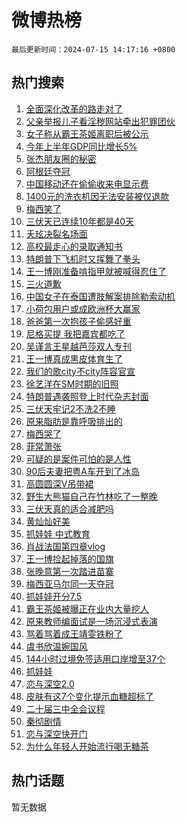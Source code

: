 # 微博热榜

`最后更新时间：2024-07-15 14:17:16 +0800`

## 热门搜索

1. [全面深化改革的路走对了](https://m.weibo.cn/search?containerid=100103type%3D1%26t%3D10%26q%3D%23%E5%85%A8%E9%9D%A2%E6%B7%B1%E5%8C%96%E6%94%B9%E9%9D%A9%E7%9A%84%E8%B7%AF%E8%B5%B0%E5%AF%B9%E4%BA%86%23&stream_entry_id=51&isnewpage=1&extparam=seat%3D1%26filter_type%3Drealtimehot%26stream_entry_id%3D51%26c_type%3D51%26cate%3D10103%26q%3D%2523%25E5%2585%25A8%25E9%259D%25A2%25E6%25B7%25B1%25E5%258C%2596%25E6%2594%25B9%25E9%259D%25A9%25E7%259A%2584%25E8%25B7%25AF%25E8%25B5%25B0%25E5%25AF%25B9%25E4%25BA%2586%2523%26pos%3D0%26dgr%3D0%26display_time%3D1721024234%26pre_seqid%3D172102423486999457195)
1. [父亲举报儿子看淫秽网站牵出犯罪团伙](https://m.weibo.cn/search?containerid=100103type%3D1%26t%3D10%26q%3D%23%E7%88%B6%E4%BA%B2%E4%B8%BE%E6%8A%A5%E5%84%BF%E5%AD%90%E7%9C%8B%E6%B7%AB%E7%A7%BD%E7%BD%91%E7%AB%99%E7%89%B5%E5%87%BA%E7%8A%AF%E7%BD%AA%E5%9B%A2%E4%BC%99%23&stream_entry_id=31&isnewpage=1&extparam=seat%3D1%26band_rank%3D1%26stream_entry_id%3D31%26flag%3D1%26cate%3D5001%26filter_type%3Drealtimehot%26pos%3D0%26c_type%3D31%26lcate%3D5001%26realpos%3D1%26q%3D%2523%25E7%2588%25B6%25E4%25BA%25B2%25E4%25B8%25BE%25E6%258A%25A5%25E5%2584%25BF%25E5%25AD%2590%25E7%259C%258B%25E6%25B7%25AB%25E7%25A7%25BD%25E7%25BD%2591%25E7%25AB%2599%25E7%2589%25B5%25E5%2587%25BA%25E7%258A%25AF%25E7%25BD%25AA%25E5%259B%25A2%25E4%25BC%2599%2523%26dgr%3D0%26display_time%3D1721024234%26pre_seqid%3D172102423486999457195)
1. [女子称从霸王茶姬离职后被公示](https://m.weibo.cn/search?containerid=100103type%3D1%26t%3D10%26q%3D%23%E5%A5%B3%E5%AD%90%E7%A7%B0%E4%BB%8E%E9%9C%B8%E7%8E%8B%E8%8C%B6%E5%A7%AC%E7%A6%BB%E8%81%8C%E5%90%8E%E8%A2%AB%E5%85%AC%E7%A4%BA%23&stream_entry_id=31&isnewpage=1&extparam=seat%3D1%26band_rank%3D2%26stream_entry_id%3D31%26flag%3D1%26cate%3D5001%26filter_type%3Drealtimehot%26pos%3D1%26c_type%3D31%26lcate%3D5001%26realpos%3D2%26q%3D%2523%25E5%25A5%25B3%25E5%25AD%2590%25E7%25A7%25B0%25E4%25BB%258E%25E9%259C%25B8%25E7%258E%258B%25E8%258C%25B6%25E5%25A7%25AC%25E7%25A6%25BB%25E8%2581%258C%25E5%2590%258E%25E8%25A2%25AB%25E5%2585%25AC%25E7%25A4%25BA%2523%26dgr%3D0%26display_time%3D1721024234%26pre_seqid%3D172102423486999457195)
1. [今年上半年GDP同比增长5%](https://m.weibo.cn/search?containerid=100103type%3D1%26t%3D10%26q%3D%23%E4%BB%8A%E5%B9%B4%E4%B8%8A%E5%8D%8A%E5%B9%B4GDP%E5%90%8C%E6%AF%94%E5%A2%9E%E9%95%BF5%25%23&stream_entry_id=31&isnewpage=1&extparam=seat%3D1%26band_rank%3D3%26stream_entry_id%3D31%26flag%3D0%26cate%3D5001%26filter_type%3Drealtimehot%26pos%3D2%26c_type%3D31%26lcate%3D5001%26realpos%3D3%26q%3D%2523%25E4%25BB%258A%25E5%25B9%25B4%25E4%25B8%258A%25E5%258D%258A%25E5%25B9%25B4GDP%25E5%2590%258C%25E6%25AF%2594%25E5%25A2%259E%25E9%2595%25BF5%2525%2523%26dgr%3D0%26display_time%3D1721024234%26pre_seqid%3D172102423486999457195)
1. [张杰朋友圈的秘密](https://m.weibo.cn/search?containerid=100103type%3D1%26t%3D10%26q%3D%23%E5%BC%A0%E6%9D%B0%E6%9C%8B%E5%8F%8B%E5%9C%88%E7%9A%84%E7%A7%98%E5%AF%86%23&stream_entry_id=31&isnewpage=1&extparam=seat%3D1%26band_rank%3D4%26adid%3D245870%26stream_entry_id%3D31%26is_ad_pos%3D1%26topic_ad%3D1%26filter_type%3Drealtimehot%26q%3D%2523%25E5%25BC%25A0%25E6%259D%25B0%25E6%259C%258B%25E5%258F%258B%25E5%259C%2588%25E7%259A%2584%25E7%25A7%2598%25E5%25AF%2586%2523%26c_type%3D31%26lcate%3D5001%26pos%3D3%26cate%3D5001%26dgr%3D0%26display_time%3D1721024234%26pre_seqid%3D172102423486999457195)
1. [阿根廷夺冠](https://m.weibo.cn/search?containerid=100103type%3D1%26t%3D10%26q%3D%E9%98%BF%E6%A0%B9%E5%BB%B7%E5%A4%BA%E5%86%A0&stream_entry_id=31&isnewpage=1&extparam=seat%3D1%26band_rank%3D4%26stream_entry_id%3D31%26flag%3D16%26cate%3D5001%26filter_type%3Drealtimehot%26pos%3D4%26c_type%3D31%26lcate%3D5001%26realpos%3D4%26q%3D%25E9%2598%25BF%25E6%25A0%25B9%25E5%25BB%25B7%25E5%25A4%25BA%25E5%2586%25A0%26dgr%3D0%26display_time%3D1721024234%26pre_seqid%3D172102423486999457195)
1. [中国移动还在偷偷收来电显示费](https://m.weibo.cn/search?containerid=100103type%3D1%26t%3D10%26q%3D%23%E4%B8%AD%E5%9B%BD%E7%A7%BB%E5%8A%A8%E8%BF%98%E5%9C%A8%E5%81%B7%E5%81%B7%E6%94%B6%E6%9D%A5%E7%94%B5%E6%98%BE%E7%A4%BA%E8%B4%B9%23&stream_entry_id=31&isnewpage=1&extparam=seat%3D1%26band_rank%3D5%26stream_entry_id%3D31%26flag%3D1%26cate%3D5001%26filter_type%3Drealtimehot%26pos%3D5%26c_type%3D31%26lcate%3D5001%26realpos%3D5%26q%3D%2523%25E4%25B8%25AD%25E5%259B%25BD%25E7%25A7%25BB%25E5%258A%25A8%25E8%25BF%2598%25E5%259C%25A8%25E5%2581%25B7%25E5%2581%25B7%25E6%2594%25B6%25E6%259D%25A5%25E7%2594%25B5%25E6%2598%25BE%25E7%25A4%25BA%25E8%25B4%25B9%2523%26dgr%3D0%26display_time%3D1721024234%26pre_seqid%3D172102423486999457195)
1. [1400元的洗衣机因无法安装被仅退款](https://m.weibo.cn/search?containerid=100103type%3D1%26t%3D10%26q%3D%231400%E5%85%83%E7%9A%84%E6%B4%97%E8%A1%A3%E6%9C%BA%E5%9B%A0%E6%97%A0%E6%B3%95%E5%AE%89%E8%A3%85%E8%A2%AB%E4%BB%85%E9%80%80%E6%AC%BE%23&stream_entry_id=31&isnewpage=1&extparam=seat%3D1%26band_rank%3D6%26stream_entry_id%3D31%26flag%3D2%26cate%3D5001%26filter_type%3Drealtimehot%26pos%3D6%26c_type%3D31%26lcate%3D5001%26realpos%3D6%26q%3D%25231400%25E5%2585%2583%25E7%259A%2584%25E6%25B4%2597%25E8%25A1%25A3%25E6%259C%25BA%25E5%259B%25A0%25E6%2597%25A0%25E6%25B3%2595%25E5%25AE%2589%25E8%25A3%2585%25E8%25A2%25AB%25E4%25BB%2585%25E9%2580%2580%25E6%25AC%25BE%2523%26dgr%3D0%26display_time%3D1721024234%26pre_seqid%3D172102423486999457195)
1. [梅西笑了](https://m.weibo.cn/search?containerid=100103type%3D1%26t%3D10%26q%3D%23%E6%A2%85%E8%A5%BF%E7%AC%91%E4%BA%86%23&stream_entry_id=31&isnewpage=1&extparam=seat%3D1%26band_rank%3D7%26stream_entry_id%3D31%26flag%3D0%26cate%3D5001%26filter_type%3Drealtimehot%26pos%3D7%26c_type%3D31%26lcate%3D5001%26realpos%3D7%26q%3D%2523%25E6%25A2%2585%25E8%25A5%25BF%25E7%25AC%2591%25E4%25BA%2586%2523%26dgr%3D0%26display_time%3D1721024234%26pre_seqid%3D172102423486999457195)
1. [三伏天已连续10年都是40天](https://m.weibo.cn/search?containerid=100103type%3D1%26t%3D10%26q%3D%23%E4%B8%89%E4%BC%8F%E5%A4%A9%E5%B7%B2%E8%BF%9E%E7%BB%AD10%E5%B9%B4%E9%83%BD%E6%98%AF40%E5%A4%A9%23&stream_entry_id=31&isnewpage=1&extparam=seat%3D1%26band_rank%3D8%26stream_entry_id%3D31%26flag%3D0%26cate%3D5001%26filter_type%3Drealtimehot%26pos%3D8%26c_type%3D31%26lcate%3D5001%26realpos%3D8%26q%3D%2523%25E4%25B8%2589%25E4%25BC%258F%25E5%25A4%25A9%25E5%25B7%25B2%25E8%25BF%259E%25E7%25BB%25AD10%25E5%25B9%25B4%25E9%2583%25BD%25E6%2598%25AF40%25E5%25A4%25A9%2523%26dgr%3D0%26display_time%3D1721024234%26pre_seqid%3D172102423486999457195)
1. [夭玹决裂名场面](https://m.weibo.cn/search?containerid=100103type%3D1%26t%3D10%26q%3D%23%E5%A4%AD%E7%8E%B9%E5%86%B3%E8%A3%82%E5%90%8D%E5%9C%BA%E9%9D%A2%23&stream_entry_id=31&isnewpage=1&extparam=seat%3D1%26band_rank%3D9%26stream_entry_id%3D31%26flag%3D1%26cate%3D5001%26filter_type%3Drealtimehot%26pos%3D9%26c_type%3D31%26lcate%3D5001%26realpos%3D9%26q%3D%2523%25E5%25A4%25AD%25E7%258E%25B9%25E5%2586%25B3%25E8%25A3%2582%25E5%2590%258D%25E5%259C%25BA%25E9%259D%25A2%2523%26dgr%3D0%26display_time%3D1721024234%26pre_seqid%3D172102423486999457195)
1. [高校最走心的录取通知书](https://m.weibo.cn/search?containerid=100103type%3D1%26t%3D10%26q%3D%23%E9%AB%98%E6%A0%A1%E6%9C%80%E8%B5%B0%E5%BF%83%E7%9A%84%E5%BD%95%E5%8F%96%E9%80%9A%E7%9F%A5%E4%B9%A6%23&stream_entry_id=31&isnewpage=1&extparam=seat%3D1%26band_rank%3D10%26stream_entry_id%3D31%26flag%3D32768%26cate%3D5001%26filter_type%3Drealtimehot%26pos%3D10%26c_type%3D31%26lcate%3D5001%26realpos%3D10%26q%3D%2523%25E9%25AB%2598%25E6%25A0%25A1%25E6%259C%2580%25E8%25B5%25B0%25E5%25BF%2583%25E7%259A%2584%25E5%25BD%2595%25E5%258F%2596%25E9%2580%259A%25E7%259F%25A5%25E4%25B9%25A6%2523%26dgr%3D0%26display_time%3D1721024234%26pre_seqid%3D172102423486999457195)
1. [特朗普下飞机时又挥舞了拳头](https://m.weibo.cn/search?containerid=100103type%3D1%26t%3D10%26q%3D%23%E7%89%B9%E6%9C%97%E6%99%AE%E4%B8%8B%E9%A3%9E%E6%9C%BA%E6%97%B6%E5%8F%88%E6%8C%A5%E8%88%9E%E4%BA%86%E6%8B%B3%E5%A4%B4%23&stream_entry_id=31&isnewpage=1&extparam=seat%3D1%26band_rank%3D11%26stream_entry_id%3D31%26flag%3D0%26cate%3D5001%26filter_type%3Drealtimehot%26pos%3D11%26c_type%3D31%26lcate%3D5001%26realpos%3D11%26q%3D%2523%25E7%2589%25B9%25E6%259C%2597%25E6%2599%25AE%25E4%25B8%258B%25E9%25A3%259E%25E6%259C%25BA%25E6%2597%25B6%25E5%258F%2588%25E6%258C%25A5%25E8%2588%259E%25E4%25BA%2586%25E6%258B%25B3%25E5%25A4%25B4%2523%26dgr%3D0%26display_time%3D1721024234%26pre_seqid%3D172102423486999457195)
1. [王一博刚准备啃指甲就被喊得忍住了](https://m.weibo.cn/search?containerid=100103type%3D1%26t%3D10%26q%3D%23%E7%8E%8B%E4%B8%80%E5%8D%9A%E5%88%9A%E5%87%86%E5%A4%87%E5%95%83%E6%8C%87%E7%94%B2%E5%B0%B1%E8%A2%AB%E5%96%8A%E5%BE%97%E5%BF%8D%E4%BD%8F%E4%BA%86%23&stream_entry_id=31&isnewpage=1&extparam=seat%3D1%26band_rank%3D12%26stream_entry_id%3D31%26flag%3D1%26cate%3D5001%26filter_type%3Drealtimehot%26pos%3D12%26c_type%3D31%26lcate%3D5001%26realpos%3D12%26q%3D%2523%25E7%258E%258B%25E4%25B8%2580%25E5%258D%259A%25E5%2588%259A%25E5%2587%2586%25E5%25A4%2587%25E5%2595%2583%25E6%258C%2587%25E7%2594%25B2%25E5%25B0%25B1%25E8%25A2%25AB%25E5%2596%258A%25E5%25BE%2597%25E5%25BF%258D%25E4%25BD%258F%25E4%25BA%2586%2523%26dgr%3D0%26display_time%3D1721024234%26pre_seqid%3D172102423486999457195)
1. [三火道歉](https://m.weibo.cn/search?containerid=100103type%3D1%26t%3D10%26q%3D%23%E4%B8%89%E7%81%AB%E9%81%93%E6%AD%89%23&stream_entry_id=31&isnewpage=1&extparam=seat%3D1%26band_rank%3D13%26stream_entry_id%3D31%26flag%3D1%26cate%3D5001%26filter_type%3Drealtimehot%26pos%3D13%26c_type%3D31%26lcate%3D5001%26realpos%3D13%26q%3D%2523%25E4%25B8%2589%25E7%2581%25AB%25E9%2581%2593%25E6%25AD%2589%2523%26dgr%3D0%26display_time%3D1721024234%26pre_seqid%3D172102423486999457195)
1. [中国女子在泰国遭肢解案排除勒索动机](https://m.weibo.cn/search?containerid=100103type%3D1%26t%3D10%26q%3D%23%E4%B8%AD%E5%9B%BD%E5%A5%B3%E5%AD%90%E5%9C%A8%E6%B3%B0%E5%9B%BD%E9%81%AD%E8%82%A2%E8%A7%A3%E6%A1%88%E6%8E%92%E9%99%A4%E5%8B%92%E7%B4%A2%E5%8A%A8%E6%9C%BA%23&stream_entry_id=31&isnewpage=1&extparam=seat%3D1%26band_rank%3D14%26stream_entry_id%3D31%26flag%3D1%26cate%3D5001%26filter_type%3Drealtimehot%26pos%3D14%26c_type%3D31%26lcate%3D5001%26realpos%3D14%26q%3D%2523%25E4%25B8%25AD%25E5%259B%25BD%25E5%25A5%25B3%25E5%25AD%2590%25E5%259C%25A8%25E6%25B3%25B0%25E5%259B%25BD%25E9%2581%25AD%25E8%2582%25A2%25E8%25A7%25A3%25E6%25A1%2588%25E6%258E%2592%25E9%2599%25A4%25E5%258B%2592%25E7%25B4%25A2%25E5%258A%25A8%25E6%259C%25BA%2523%26dgr%3D0%26display_time%3D1721024234%26pre_seqid%3D172102423486999457195)
1. [小荷包用户或成欧洲杯大赢家](https://m.weibo.cn/search?containerid=100103type%3D1%26t%3D10%26q%3D%23%E5%B0%8F%E8%8D%B7%E5%8C%85%E7%94%A8%E6%88%B7%E6%88%96%E6%88%90%E6%AC%A7%E6%B4%B2%E6%9D%AF%E5%A4%A7%E8%B5%A2%E5%AE%B6%23&stream_entry_id=31&isnewpage=1&extparam=seat%3D1%26band_rank%3D15%26adid%3D246037%26stream_entry_id%3D31%26flag%3D0%26filter_type%3Drealtimehot%26lcate%3D5001%26pos%3D15%26c_type%3D31%26q%3D%2523%25E5%25B0%258F%25E8%258D%25B7%25E5%258C%2585%25E7%2594%25A8%25E6%2588%25B7%25E6%2588%2596%25E6%2588%2590%25E6%25AC%25A7%25E6%25B4%25B2%25E6%259D%25AF%25E5%25A4%25A7%25E8%25B5%25A2%25E5%25AE%25B6%2523%26realpos%3D15%26cate%3D5001%26dgr%3D0%26display_time%3D1721024234%26pre_seqid%3D172102423486999457195)
1. [爸爸第一次抱孩子偷感好重](https://m.weibo.cn/search?containerid=100103type%3D1%26t%3D10%26q%3D%23%E7%88%B8%E7%88%B8%E7%AC%AC%E4%B8%80%E6%AC%A1%E6%8A%B1%E5%AD%A9%E5%AD%90%E5%81%B7%E6%84%9F%E5%A5%BD%E9%87%8D%23&stream_entry_id=31&isnewpage=1&extparam=seat%3D1%26band_rank%3D16%26stream_entry_id%3D31%26flag%3D1%26cate%3D5001%26filter_type%3Drealtimehot%26pos%3D16%26c_type%3D31%26lcate%3D5001%26realpos%3D16%26q%3D%2523%25E7%2588%25B8%25E7%2588%25B8%25E7%25AC%25AC%25E4%25B8%2580%25E6%25AC%25A1%25E6%258A%25B1%25E5%25AD%25A9%25E5%25AD%2590%25E5%2581%25B7%25E6%2584%259F%25E5%25A5%25BD%25E9%2587%258D%2523%26dgr%3D0%26display_time%3D1721024234%26pre_seqid%3D172102423486999457195)
1. [尼格买提 我把嘉宾都吃了](https://m.weibo.cn/search?containerid=100103type%3D1%26t%3D10%26q%3D%E5%B0%BC%E6%A0%BC%E4%B9%B0%E6%8F%90+%E6%88%91%E6%8A%8A%E5%98%89%E5%AE%BE%E9%83%BD%E5%90%83%E4%BA%86&stream_entry_id=31&isnewpage=1&extparam=seat%3D1%26band_rank%3D17%26stream_entry_id%3D31%26flag%3D1%26cate%3D5001%26filter_type%3Drealtimehot%26pos%3D17%26c_type%3D31%26lcate%3D5001%26realpos%3D17%26q%3D%25E5%25B0%25BC%25E6%25A0%25BC%25E4%25B9%25B0%25E6%258F%2590%2520%25E6%2588%2591%25E6%258A%258A%25E5%2598%2589%25E5%25AE%25BE%25E9%2583%25BD%25E5%2590%2583%25E4%25BA%2586%26dgr%3D0%26display_time%3D1721024234%26pre_seqid%3D172102423486999457195)
1. [吴谨言王星越芭莎双人专刊](https://m.weibo.cn/search?containerid=100103type%3D1%26t%3D10%26q%3D%E5%90%B4%E8%B0%A8%E8%A8%80%E7%8E%8B%E6%98%9F%E8%B6%8A%E8%8A%AD%E8%8E%8E%E5%8F%8C%E4%BA%BA%E4%B8%93%E5%88%8A&stream_entry_id=31&isnewpage=1&extparam=seat%3D1%26band_rank%3D18%26stream_entry_id%3D31%26flag%3D0%26cate%3D5001%26filter_type%3Drealtimehot%26pos%3D18%26c_type%3D31%26lcate%3D5001%26realpos%3D18%26q%3D%25E5%2590%25B4%25E8%25B0%25A8%25E8%25A8%2580%25E7%258E%258B%25E6%2598%259F%25E8%25B6%258A%25E8%258A%25AD%25E8%258E%258E%25E5%258F%258C%25E4%25BA%25BA%25E4%25B8%2593%25E5%2588%258A%26dgr%3D0%26display_time%3D1721024234%26pre_seqid%3D172102423486999457195)
1. [王一博真成黑皮体育生了](https://m.weibo.cn/search?containerid=100103type%3D1%26t%3D10%26q%3D%23%E7%8E%8B%E4%B8%80%E5%8D%9A%E7%9C%9F%E6%88%90%E9%BB%91%E7%9A%AE%E4%BD%93%E8%82%B2%E7%94%9F%E4%BA%86%23&stream_entry_id=31&isnewpage=1&extparam=seat%3D1%26band_rank%3D19%26stream_entry_id%3D31%26flag%3D0%26cate%3D5001%26filter_type%3Drealtimehot%26pos%3D19%26c_type%3D31%26lcate%3D5001%26realpos%3D19%26q%3D%2523%25E7%258E%258B%25E4%25B8%2580%25E5%258D%259A%25E7%259C%259F%25E6%2588%2590%25E9%25BB%2591%25E7%259A%25AE%25E4%25BD%2593%25E8%2582%25B2%25E7%2594%259F%25E4%25BA%2586%2523%26dgr%3D0%26display_time%3D1721024234%26pre_seqid%3D172102423486999457195)
1. [我们的歌city不city阵容官宣](https://m.weibo.cn/search?containerid=100103type%3D1%26t%3D10%26q%3D%23%E6%88%91%E4%BB%AC%E7%9A%84%E6%AD%8Ccity%E4%B8%8Dcity%E9%98%B5%E5%AE%B9%E5%AE%98%E5%AE%A3%23&stream_entry_id=31&isnewpage=1&extparam=seat%3D1%26band_rank%3D20%26stream_entry_id%3D31%26flag%3D1%26cate%3D5001%26filter_type%3Drealtimehot%26pos%3D20%26c_type%3D31%26lcate%3D5001%26realpos%3D20%26q%3D%2523%25E6%2588%2591%25E4%25BB%25AC%25E7%259A%2584%25E6%25AD%258Ccity%25E4%25B8%258Dcity%25E9%2598%25B5%25E5%25AE%25B9%25E5%25AE%2598%25E5%25AE%25A3%2523%26dgr%3D0%26display_time%3D1721024234%26pre_seqid%3D172102423486999457195)
1. [徐艺洋在SM时期的旧照](https://m.weibo.cn/search?containerid=100103type%3D1%26t%3D10%26q%3D%23%E5%BE%90%E8%89%BA%E6%B4%8B%E5%9C%A8SM%E6%97%B6%E6%9C%9F%E7%9A%84%E6%97%A7%E7%85%A7%23&stream_entry_id=31&isnewpage=1&extparam=seat%3D1%26band_rank%3D21%26stream_entry_id%3D31%26flag%3D2%26cate%3D5001%26filter_type%3Drealtimehot%26pos%3D21%26c_type%3D31%26lcate%3D5001%26realpos%3D21%26q%3D%2523%25E5%25BE%2590%25E8%2589%25BA%25E6%25B4%258B%25E5%259C%25A8SM%25E6%2597%25B6%25E6%259C%259F%25E7%259A%2584%25E6%2597%25A7%25E7%2585%25A7%2523%26dgr%3D0%26display_time%3D1721024234%26pre_seqid%3D172102423486999457195)
1. [特朗普遇袭照登上时代杂志封面](https://m.weibo.cn/search?containerid=100103type%3D1%26t%3D10%26q%3D%23%E7%89%B9%E6%9C%97%E6%99%AE%E9%81%87%E8%A2%AD%E7%85%A7%E7%99%BB%E4%B8%8A%E6%97%B6%E4%BB%A3%E6%9D%82%E5%BF%97%E5%B0%81%E9%9D%A2%23&stream_entry_id=31&isnewpage=1&extparam=seat%3D1%26band_rank%3D22%26stream_entry_id%3D31%26flag%3D2%26cate%3D5001%26filter_type%3Drealtimehot%26pos%3D22%26c_type%3D31%26lcate%3D5001%26realpos%3D22%26q%3D%2523%25E7%2589%25B9%25E6%259C%2597%25E6%2599%25AE%25E9%2581%2587%25E8%25A2%25AD%25E7%2585%25A7%25E7%2599%25BB%25E4%25B8%258A%25E6%2597%25B6%25E4%25BB%25A3%25E6%259D%2582%25E5%25BF%2597%25E5%25B0%2581%25E9%259D%25A2%2523%26dgr%3D0%26display_time%3D1721024234%26pre_seqid%3D172102423486999457195)
1. [三伏天牢记2不洗2不睡](https://m.weibo.cn/search?containerid=100103type%3D1%26t%3D10%26q%3D%23%E4%B8%89%E4%BC%8F%E5%A4%A9%E7%89%A2%E8%AE%B02%E4%B8%8D%E6%B4%972%E4%B8%8D%E7%9D%A1%23&stream_entry_id=31&isnewpage=1&extparam=seat%3D1%26band_rank%3D23%26stream_entry_id%3D31%26flag%3D1%26cate%3D5001%26filter_type%3Drealtimehot%26pos%3D23%26c_type%3D31%26lcate%3D5001%26realpos%3D23%26q%3D%2523%25E4%25B8%2589%25E4%25BC%258F%25E5%25A4%25A9%25E7%2589%25A2%25E8%25AE%25B02%25E4%25B8%258D%25E6%25B4%25972%25E4%25B8%258D%25E7%259D%25A1%2523%26dgr%3D0%26display_time%3D1721024234%26pre_seqid%3D172102423486999457195)
1. [原来脂肪是靠呼吸排出的](https://m.weibo.cn/search?containerid=100103type%3D1%26t%3D10%26q%3D%23%E5%8E%9F%E6%9D%A5%E8%84%82%E8%82%AA%E6%98%AF%E9%9D%A0%E5%91%BC%E5%90%B8%E6%8E%92%E5%87%BA%E7%9A%84%23&stream_entry_id=31&isnewpage=1&extparam=seat%3D1%26band_rank%3D24%26stream_entry_id%3D31%26flag%3D1%26cate%3D5001%26filter_type%3Drealtimehot%26pos%3D24%26c_type%3D31%26lcate%3D5001%26realpos%3D24%26q%3D%2523%25E5%258E%259F%25E6%259D%25A5%25E8%2584%2582%25E8%2582%25AA%25E6%2598%25AF%25E9%259D%25A0%25E5%2591%25BC%25E5%2590%25B8%25E6%258E%2592%25E5%2587%25BA%25E7%259A%2584%2523%26dgr%3D0%26display_time%3D1721024234%26pre_seqid%3D172102423486999457195)
1. [梅西哭了](https://m.weibo.cn/search?containerid=100103type%3D1%26t%3D10%26q%3D%E6%A2%85%E8%A5%BF%E5%93%AD%E4%BA%86&stream_entry_id=31&isnewpage=1&extparam=seat%3D1%26band_rank%3D25%26stream_entry_id%3D31%26flag%3D0%26cate%3D5001%26filter_type%3Drealtimehot%26pos%3D25%26c_type%3D31%26lcate%3D5001%26realpos%3D25%26q%3D%25E6%25A2%2585%25E8%25A5%25BF%25E5%2593%25AD%25E4%25BA%2586%26dgr%3D0%26display_time%3D1721024234%26pre_seqid%3D172102423486999457195)
1. [菲常萧张](https://m.weibo.cn/search?containerid=100103type%3D1%26t%3D10%26q%3D%23%E8%8F%B2%E5%B8%B8%E8%90%A7%E5%BC%A0%23&stream_entry_id=31&isnewpage=1&extparam=seat%3D1%26band_rank%3D26%26stream_entry_id%3D31%26flag%3D1%26cate%3D5001%26filter_type%3Drealtimehot%26pos%3D26%26c_type%3D31%26lcate%3D5001%26realpos%3D26%26q%3D%2523%25E8%258F%25B2%25E5%25B8%25B8%25E8%2590%25A7%25E5%25BC%25A0%2523%26dgr%3D0%26display_time%3D1721024234%26pre_seqid%3D172102423486999457195)
1. [可疑的是案件可怕的是人性](https://m.weibo.cn/search?containerid=100103type%3D1%26t%3D10%26q%3D%23%E5%8F%AF%E7%96%91%E7%9A%84%E6%98%AF%E6%A1%88%E4%BB%B6%E5%8F%AF%E6%80%95%E7%9A%84%E6%98%AF%E4%BA%BA%E6%80%A7%23&stream_entry_id=31&isnewpage=1&extparam=seat%3D1%26band_rank%3D27%26stream_entry_id%3D31%26flag%3D0%26cate%3D5001%26filter_type%3Drealtimehot%26pos%3D27%26c_type%3D31%26lcate%3D5001%26realpos%3D27%26q%3D%2523%25E5%258F%25AF%25E7%2596%2591%25E7%259A%2584%25E6%2598%25AF%25E6%25A1%2588%25E4%25BB%25B6%25E5%258F%25AF%25E6%2580%2595%25E7%259A%2584%25E6%2598%25AF%25E4%25BA%25BA%25E6%2580%25A7%2523%26dgr%3D0%26display_time%3D1721024234%26pre_seqid%3D172102423486999457195)
1. [90后夫妻把粤A车开到了冰岛](https://m.weibo.cn/search?containerid=100103type%3D1%26t%3D10%26q%3D%2390%E5%90%8E%E5%A4%AB%E5%A6%BB%E6%8A%8A%E7%B2%A4A%E8%BD%A6%E5%BC%80%E5%88%B0%E4%BA%86%E5%86%B0%E5%B2%9B%23&stream_entry_id=31&isnewpage=1&extparam=seat%3D1%26band_rank%3D28%26stream_entry_id%3D31%26flag%3D0%26cate%3D5001%26filter_type%3Drealtimehot%26pos%3D28%26c_type%3D31%26lcate%3D5001%26realpos%3D28%26q%3D%252390%25E5%2590%258E%25E5%25A4%25AB%25E5%25A6%25BB%25E6%258A%258A%25E7%25B2%25A4A%25E8%25BD%25A6%25E5%25BC%2580%25E5%2588%25B0%25E4%25BA%2586%25E5%2586%25B0%25E5%25B2%259B%2523%26dgr%3D0%26display_time%3D1721024234%26pre_seqid%3D172102423486999457195)
1. [高圆圆深V吊带裙](https://m.weibo.cn/search?containerid=100103type%3D1%26t%3D10%26q%3D%23%E9%AB%98%E5%9C%86%E5%9C%86%E6%B7%B1V%E5%90%8A%E5%B8%A6%E8%A3%99%23&stream_entry_id=31&isnewpage=1&extparam=seat%3D1%26band_rank%3D29%26stream_entry_id%3D31%26flag%3D1%26cate%3D5001%26filter_type%3Drealtimehot%26pos%3D29%26c_type%3D31%26lcate%3D5001%26realpos%3D29%26q%3D%2523%25E9%25AB%2598%25E5%259C%2586%25E5%259C%2586%25E6%25B7%25B1V%25E5%2590%258A%25E5%25B8%25A6%25E8%25A3%2599%2523%26dgr%3D0%26display_time%3D1721024234%26pre_seqid%3D172102423486999457195)
1. [野生大熊猫自己在竹林吃了一整晚](https://m.weibo.cn/search?containerid=100103type%3D1%26t%3D10%26q%3D%23%E9%87%8E%E7%94%9F%E5%A4%A7%E7%86%8A%E7%8C%AB%E8%87%AA%E5%B7%B1%E5%9C%A8%E7%AB%B9%E6%9E%97%E5%90%83%E4%BA%86%E4%B8%80%E6%95%B4%E6%99%9A%23&stream_entry_id=31&isnewpage=1&extparam=seat%3D1%26band_rank%3D30%26stream_entry_id%3D31%26flag%3D0%26cate%3D5001%26filter_type%3Drealtimehot%26pos%3D30%26c_type%3D31%26lcate%3D5001%26realpos%3D30%26q%3D%2523%25E9%2587%258E%25E7%2594%259F%25E5%25A4%25A7%25E7%2586%258A%25E7%258C%25AB%25E8%2587%25AA%25E5%25B7%25B1%25E5%259C%25A8%25E7%25AB%25B9%25E6%259E%2597%25E5%2590%2583%25E4%25BA%2586%25E4%25B8%2580%25E6%2595%25B4%25E6%2599%259A%2523%26dgr%3D0%26display_time%3D1721024234%26pre_seqid%3D172102423486999457195)
1. [三伏天真的适合减肥吗](https://m.weibo.cn/search?containerid=100103type%3D1%26t%3D10%26q%3D%23%E4%B8%89%E4%BC%8F%E5%A4%A9%E7%9C%9F%E7%9A%84%E9%80%82%E5%90%88%E5%87%8F%E8%82%A5%E5%90%97%23&stream_entry_id=31&isnewpage=1&extparam=seat%3D1%26band_rank%3D31%26stream_entry_id%3D31%26flag%3D0%26cate%3D5001%26filter_type%3Drealtimehot%26pos%3D31%26c_type%3D31%26lcate%3D5001%26realpos%3D31%26q%3D%2523%25E4%25B8%2589%25E4%25BC%258F%25E5%25A4%25A9%25E7%259C%259F%25E7%259A%2584%25E9%2580%2582%25E5%2590%2588%25E5%2587%258F%25E8%2582%25A5%25E5%2590%2597%2523%26dgr%3D0%26display_time%3D1721024234%26pre_seqid%3D172102423486999457195)
1. [黄灿灿好美](https://m.weibo.cn/search?containerid=100103type%3D1%26t%3D10%26q%3D%23%E9%BB%84%E7%81%BF%E7%81%BF%E5%A5%BD%E7%BE%8E%23&stream_entry_id=31&isnewpage=1&extparam=seat%3D1%26band_rank%3D32%26stream_entry_id%3D31%26flag%3D0%26cate%3D5001%26filter_type%3Drealtimehot%26pos%3D32%26c_type%3D31%26lcate%3D5001%26realpos%3D32%26q%3D%2523%25E9%25BB%2584%25E7%2581%25BF%25E7%2581%25BF%25E5%25A5%25BD%25E7%25BE%258E%2523%26dgr%3D0%26display_time%3D1721024234%26pre_seqid%3D172102423486999457195)
1. [抓娃娃 中式教育](https://m.weibo.cn/search?containerid=100103type%3D1%26t%3D10%26q%3D%E6%8A%93%E5%A8%83%E5%A8%83+%E4%B8%AD%E5%BC%8F%E6%95%99%E8%82%B2&stream_entry_id=31&isnewpage=1&extparam=seat%3D1%26band_rank%3D33%26stream_entry_id%3D31%26flag%3D0%26cate%3D5001%26filter_type%3Drealtimehot%26pos%3D33%26c_type%3D31%26lcate%3D5001%26realpos%3D33%26q%3D%25E6%258A%2593%25E5%25A8%2583%25E5%25A8%2583%2520%25E4%25B8%25AD%25E5%25BC%258F%25E6%2595%2599%25E8%2582%25B2%26dgr%3D0%26display_time%3D1721024234%26pre_seqid%3D172102423486999457195)
1. [肖战法国第四章vlog](https://m.weibo.cn/search?containerid=100103type%3D1%26t%3D10%26q%3D%23%E8%82%96%E6%88%98%E6%B3%95%E5%9B%BD%E7%AC%AC%E5%9B%9B%E7%AB%A0vlog%23&stream_entry_id=31&isnewpage=1&extparam=seat%3D1%26band_rank%3D34%26stream_entry_id%3D31%26flag%3D1%26cate%3D5001%26filter_type%3Drealtimehot%26pos%3D34%26c_type%3D31%26lcate%3D5001%26realpos%3D34%26q%3D%2523%25E8%2582%2596%25E6%2588%2598%25E6%25B3%2595%25E5%259B%25BD%25E7%25AC%25AC%25E5%259B%259B%25E7%25AB%25A0vlog%2523%26dgr%3D0%26display_time%3D1721024234%26pre_seqid%3D172102423486999457195)
1. [王一博捡起掉落的国旗](https://m.weibo.cn/search?containerid=100103type%3D1%26t%3D10%26q%3D%23%E7%8E%8B%E4%B8%80%E5%8D%9A%E6%8D%A1%E8%B5%B7%E6%8E%89%E8%90%BD%E7%9A%84%E5%9B%BD%E6%97%97%23&stream_entry_id=31&isnewpage=1&extparam=seat%3D1%26band_rank%3D35%26stream_entry_id%3D31%26flag%3D0%26cate%3D5001%26filter_type%3Drealtimehot%26pos%3D35%26c_type%3D31%26lcate%3D5001%26realpos%3D35%26q%3D%2523%25E7%258E%258B%25E4%25B8%2580%25E5%258D%259A%25E6%258D%25A1%25E8%25B5%25B7%25E6%258E%2589%25E8%2590%25BD%25E7%259A%2584%25E5%259B%25BD%25E6%2597%2597%2523%26dgr%3D0%26display_time%3D1721024234%26pre_seqid%3D172102423486999457195)
1. [张晚意第一次踏进苗寨](https://m.weibo.cn/search?containerid=100103type%3D1%26t%3D10%26q%3D%23%E5%BC%A0%E6%99%9A%E6%84%8F%E7%AC%AC%E4%B8%80%E6%AC%A1%E8%B8%8F%E8%BF%9B%E8%8B%97%E5%AF%A8%23&stream_entry_id=31&isnewpage=1&extparam=seat%3D1%26band_rank%3D36%26stream_entry_id%3D31%26flag%3D1%26cate%3D5001%26filter_type%3Drealtimehot%26pos%3D36%26c_type%3D31%26lcate%3D5001%26realpos%3D36%26q%3D%2523%25E5%25BC%25A0%25E6%2599%259A%25E6%2584%258F%25E7%25AC%25AC%25E4%25B8%2580%25E6%25AC%25A1%25E8%25B8%258F%25E8%25BF%259B%25E8%258B%2597%25E5%25AF%25A8%2523%26dgr%3D0%26display_time%3D1721024234%26pre_seqid%3D172102423486999457195)
1. [梅西亚马尔同一天夺冠](https://m.weibo.cn/search?containerid=100103type%3D1%26t%3D10%26q%3D%23%E6%A2%85%E8%A5%BF%E4%BA%9A%E9%A9%AC%E5%B0%94%E5%90%8C%E4%B8%80%E5%A4%A9%E5%A4%BA%E5%86%A0%23&stream_entry_id=31&isnewpage=1&extparam=seat%3D1%26band_rank%3D37%26stream_entry_id%3D31%26flag%3D1%26cate%3D5001%26filter_type%3Drealtimehot%26pos%3D37%26c_type%3D31%26lcate%3D5001%26realpos%3D37%26q%3D%2523%25E6%25A2%2585%25E8%25A5%25BF%25E4%25BA%259A%25E9%25A9%25AC%25E5%25B0%2594%25E5%2590%258C%25E4%25B8%2580%25E5%25A4%25A9%25E5%25A4%25BA%25E5%2586%25A0%2523%26dgr%3D0%26display_time%3D1721024234%26pre_seqid%3D172102423486999457195)
1. [抓娃娃开分7.5](https://m.weibo.cn/search?containerid=100103type%3D1%26t%3D10%26q%3D%23%E6%8A%93%E5%A8%83%E5%A8%83%E5%BC%80%E5%88%867.5%23&stream_entry_id=31&isnewpage=1&extparam=seat%3D1%26band_rank%3D38%26stream_entry_id%3D31%26flag%3D1%26cate%3D5001%26filter_type%3Drealtimehot%26pos%3D38%26c_type%3D31%26lcate%3D5001%26realpos%3D38%26q%3D%2523%25E6%258A%2593%25E5%25A8%2583%25E5%25A8%2583%25E5%25BC%2580%25E5%2588%25867.5%2523%26dgr%3D0%26display_time%3D1721024234%26pre_seqid%3D172102423486999457195)
1. [霸王茶姬被曝正在业内大量挖人](https://m.weibo.cn/search?containerid=100103type%3D1%26t%3D10%26q%3D%23%E9%9C%B8%E7%8E%8B%E8%8C%B6%E5%A7%AC%E8%A2%AB%E6%9B%9D%E6%AD%A3%E5%9C%A8%E4%B8%9A%E5%86%85%E5%A4%A7%E9%87%8F%E6%8C%96%E4%BA%BA%23&stream_entry_id=31&isnewpage=1&extparam=seat%3D1%26band_rank%3D39%26stream_entry_id%3D31%26flag%3D1%26cate%3D5001%26filter_type%3Drealtimehot%26pos%3D39%26c_type%3D31%26lcate%3D5001%26realpos%3D39%26q%3D%2523%25E9%259C%25B8%25E7%258E%258B%25E8%258C%25B6%25E5%25A7%25AC%25E8%25A2%25AB%25E6%259B%259D%25E6%25AD%25A3%25E5%259C%25A8%25E4%25B8%259A%25E5%2586%2585%25E5%25A4%25A7%25E9%2587%258F%25E6%258C%2596%25E4%25BA%25BA%2523%26dgr%3D0%26display_time%3D1721024234%26pre_seqid%3D172102423486999457195)
1. [原来教师编面试是一场沉浸式表演](https://m.weibo.cn/search?containerid=100103type%3D1%26t%3D10%26q%3D%E5%8E%9F%E6%9D%A5%E6%95%99%E5%B8%88%E7%BC%96%E9%9D%A2%E8%AF%95%E6%98%AF%E4%B8%80%E5%9C%BA%E6%B2%89%E6%B5%B8%E5%BC%8F%E8%A1%A8%E6%BC%94&stream_entry_id=31&isnewpage=1&extparam=seat%3D1%26band_rank%3D40%26stream_entry_id%3D31%26flag%3D0%26cate%3D5001%26filter_type%3Drealtimehot%26pos%3D40%26c_type%3D31%26lcate%3D5001%26realpos%3D40%26q%3D%25E5%258E%259F%25E6%259D%25A5%25E6%2595%2599%25E5%25B8%2588%25E7%25BC%2596%25E9%259D%25A2%25E8%25AF%2595%25E6%2598%25AF%25E4%25B8%2580%25E5%259C%25BA%25E6%25B2%2589%25E6%25B5%25B8%25E5%25BC%258F%25E8%25A1%25A8%25E6%25BC%2594%26dgr%3D0%26display_time%3D1721024234%26pre_seqid%3D172102423486999457195)
1. [骂着骂着成王靖雯铁粉了](https://m.weibo.cn/search?containerid=100103type%3D1%26t%3D10%26q%3D%23%E9%AA%82%E7%9D%80%E9%AA%82%E7%9D%80%E6%88%90%E7%8E%8B%E9%9D%96%E9%9B%AF%E9%93%81%E7%B2%89%E4%BA%86%23&stream_entry_id=31&isnewpage=1&extparam=seat%3D1%26band_rank%3D41%26stream_entry_id%3D31%26flag%3D1%26cate%3D5001%26filter_type%3Drealtimehot%26pos%3D41%26c_type%3D31%26lcate%3D5001%26realpos%3D41%26q%3D%2523%25E9%25AA%2582%25E7%259D%2580%25E9%25AA%2582%25E7%259D%2580%25E6%2588%2590%25E7%258E%258B%25E9%259D%2596%25E9%259B%25AF%25E9%2593%2581%25E7%25B2%2589%25E4%25BA%2586%2523%26dgr%3D0%26display_time%3D1721024234%26pre_seqid%3D172102423486999457195)
1. [虞书欣温婉国风](https://m.weibo.cn/search?containerid=100103type%3D1%26t%3D10%26q%3D%23%E8%99%9E%E4%B9%A6%E6%AC%A3%E6%B8%A9%E5%A9%89%E5%9B%BD%E9%A3%8E%23&stream_entry_id=31&isnewpage=1&extparam=seat%3D1%26band_rank%3D42%26stream_entry_id%3D31%26flag%3D1%26cate%3D5001%26filter_type%3Drealtimehot%26pos%3D42%26c_type%3D31%26lcate%3D5001%26realpos%3D42%26q%3D%2523%25E8%2599%259E%25E4%25B9%25A6%25E6%25AC%25A3%25E6%25B8%25A9%25E5%25A9%2589%25E5%259B%25BD%25E9%25A3%258E%2523%26dgr%3D0%26display_time%3D1721024234%26pre_seqid%3D172102423486999457195)
1. [144小时过境免签适用口岸增至37个](https://m.weibo.cn/search?containerid=100103type%3D1%26t%3D10%26q%3D%23144%E5%B0%8F%E6%97%B6%E8%BF%87%E5%A2%83%E5%85%8D%E7%AD%BE%E9%80%82%E7%94%A8%E5%8F%A3%E5%B2%B8%E5%A2%9E%E8%87%B337%E4%B8%AA%23&stream_entry_id=31&isnewpage=1&extparam=seat%3D1%26band_rank%3D43%26stream_entry_id%3D31%26flag%3D0%26cate%3D5001%26filter_type%3Drealtimehot%26pos%3D43%26c_type%3D31%26lcate%3D5001%26realpos%3D43%26q%3D%2523144%25E5%25B0%258F%25E6%2597%25B6%25E8%25BF%2587%25E5%25A2%2583%25E5%2585%258D%25E7%25AD%25BE%25E9%2580%2582%25E7%2594%25A8%25E5%258F%25A3%25E5%25B2%25B8%25E5%25A2%259E%25E8%2587%25B337%25E4%25B8%25AA%2523%26dgr%3D0%26display_time%3D1721024234%26pre_seqid%3D172102423486999457195)
1. [抓娃娃](https://m.weibo.cn/search?containerid=100103type%3D1%26t%3D10%26q%3D%E6%8A%93%E5%A8%83%E5%A8%83&stream_entry_id=31&isnewpage=1&extparam=seat%3D1%26band_rank%3D44%26stream_entry_id%3D31%26flag%3D0%26cate%3D5001%26filter_type%3Drealtimehot%26pos%3D44%26c_type%3D31%26lcate%3D5001%26realpos%3D44%26q%3D%25E6%258A%2593%25E5%25A8%2583%25E5%25A8%2583%26dgr%3D0%26display_time%3D1721024234%26pre_seqid%3D172102423486999457195)
1. [恋与深空2.0](https://m.weibo.cn/search?containerid=100103type%3D1%26t%3D10%26q%3D%E6%81%8B%E4%B8%8E%E6%B7%B1%E7%A9%BA2.0&stream_entry_id=31&isnewpage=1&extparam=seat%3D1%26band_rank%3D45%26stream_entry_id%3D31%26flag%3D0%26cate%3D5001%26filter_type%3Drealtimehot%26pos%3D45%26c_type%3D31%26lcate%3D5001%26realpos%3D45%26q%3D%25E6%2581%258B%25E4%25B8%258E%25E6%25B7%25B1%25E7%25A9%25BA2.0%26dgr%3D0%26display_time%3D1721024234%26pre_seqid%3D172102423486999457195)
1. [皮肤有这7个变化提示血糖超标了](https://m.weibo.cn/search?containerid=100103type%3D1%26t%3D10%26q%3D%23%E7%9A%AE%E8%82%A4%E6%9C%89%E8%BF%997%E4%B8%AA%E5%8F%98%E5%8C%96%E6%8F%90%E7%A4%BA%E8%A1%80%E7%B3%96%E8%B6%85%E6%A0%87%E4%BA%86%23&stream_entry_id=31&isnewpage=1&extparam=seat%3D1%26band_rank%3D46%26stream_entry_id%3D31%26flag%3D0%26cate%3D5001%26filter_type%3Drealtimehot%26pos%3D46%26c_type%3D31%26lcate%3D5001%26realpos%3D46%26q%3D%2523%25E7%259A%25AE%25E8%2582%25A4%25E6%259C%2589%25E8%25BF%25997%25E4%25B8%25AA%25E5%258F%2598%25E5%258C%2596%25E6%258F%2590%25E7%25A4%25BA%25E8%25A1%2580%25E7%25B3%2596%25E8%25B6%2585%25E6%25A0%2587%25E4%25BA%2586%2523%26dgr%3D0%26display_time%3D1721024234%26pre_seqid%3D172102423486999457195)
1. [二十届三中全会议程](https://m.weibo.cn/search?containerid=100103type%3D1%26t%3D10%26q%3D%23%E4%BA%8C%E5%8D%81%E5%B1%8A%E4%B8%89%E4%B8%AD%E5%85%A8%E4%BC%9A%E8%AE%AE%E7%A8%8B%23&stream_entry_id=31&isnewpage=1&extparam=seat%3D1%26band_rank%3D47%26stream_entry_id%3D31%26flag%3D0%26cate%3D5001%26filter_type%3Drealtimehot%26pos%3D47%26c_type%3D31%26lcate%3D5001%26realpos%3D47%26q%3D%2523%25E4%25BA%258C%25E5%258D%2581%25E5%25B1%258A%25E4%25B8%2589%25E4%25B8%25AD%25E5%2585%25A8%25E4%25BC%259A%25E8%25AE%25AE%25E7%25A8%258B%2523%26dgr%3D0%26display_time%3D1721024234%26pre_seqid%3D172102423486999457195)
1. [秦彻剧情](https://m.weibo.cn/search?containerid=100103type%3D1%26t%3D10%26q%3D%E7%A7%A6%E5%BD%BB%E5%89%A7%E6%83%85&stream_entry_id=31&isnewpage=1&extparam=seat%3D1%26band_rank%3D48%26stream_entry_id%3D31%26flag%3D1%26cate%3D5001%26filter_type%3Drealtimehot%26pos%3D48%26c_type%3D31%26lcate%3D5001%26realpos%3D48%26q%3D%25E7%25A7%25A6%25E5%25BD%25BB%25E5%2589%25A7%25E6%2583%2585%26dgr%3D0%26display_time%3D1721024234%26pre_seqid%3D172102423486999457195)
1. [恋与深空快开门](https://m.weibo.cn/search?containerid=100103type%3D1%26t%3D10%26q%3D%E6%81%8B%E4%B8%8E%E6%B7%B1%E7%A9%BA%E5%BF%AB%E5%BC%80%E9%97%A8&stream_entry_id=31&isnewpage=1&extparam=seat%3D1%26band_rank%3D49%26stream_entry_id%3D31%26flag%3D0%26cate%3D5001%26filter_type%3Drealtimehot%26pos%3D49%26c_type%3D31%26lcate%3D5001%26realpos%3D49%26q%3D%25E6%2581%258B%25E4%25B8%258E%25E6%25B7%25B1%25E7%25A9%25BA%25E5%25BF%25AB%25E5%25BC%2580%25E9%2597%25A8%26dgr%3D0%26display_time%3D1721024234%26pre_seqid%3D172102423486999457195)
1. [为什么年轻人开始流行喝无糖茶](https://m.weibo.cn/search?containerid=100103type%3D1%26t%3D10%26q%3D%23%E4%B8%BA%E4%BB%80%E4%B9%88%E5%B9%B4%E8%BD%BB%E4%BA%BA%E5%BC%80%E5%A7%8B%E6%B5%81%E8%A1%8C%E5%96%9D%E6%97%A0%E7%B3%96%E8%8C%B6%23&stream_entry_id=31&isnewpage=1&extparam=seat%3D1%26band_rank%3D50%26stream_entry_id%3D31%26flag%3D0%26cate%3D5001%26filter_type%3Drealtimehot%26pos%3D50%26c_type%3D31%26lcate%3D5001%26realpos%3D50%26q%3D%2523%25E4%25B8%25BA%25E4%25BB%2580%25E4%25B9%2588%25E5%25B9%25B4%25E8%25BD%25BB%25E4%25BA%25BA%25E5%25BC%2580%25E5%25A7%258B%25E6%25B5%2581%25E8%25A1%258C%25E5%2596%259D%25E6%2597%25A0%25E7%25B3%2596%25E8%258C%25B6%2523%26dgr%3D0%26display_time%3D1721024234%26pre_seqid%3D172102423486999457195)

## 热门话题

暂无数据
